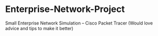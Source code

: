 # Enterprise-Network-Project
Small Enterprise Network Simulation – Cisco Packet Tracer (Would love advice and tips to make it better)

